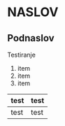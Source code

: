 # NASLOV

## Podnaslov


Testiranje

1. item
2. item
3. item


test | test
-----|-----
test | test




